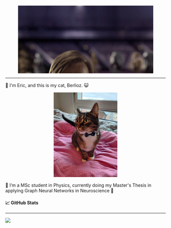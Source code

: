<!-- [![Header](./hello_there.gif "Berlioz")](https://github.com/elindgren/elindgren/) -->
<p align="center">
  <img align="center" src="./hello_there.gif" width="425px">
</p>

---

👋 I'm Eric, and this is my cat, Berlioz. &#128570;

<p align="center">
  <img src="./berlioz.jpg" width="200px">
</p>
🔭 I’m a MSc student in Physics, currently doing my Master's Thesis in applying Graph Neural Networks in Neuroscience &#129504;

#### &#128200; GitHub Stats
---

<img src="https://github-readme-stats.vercel.app/api/?username=elindgren&theme=synthwave&show_icons=true" />
<!--
**elindgren/elindgren** is a ✨ _special_ ✨ repository because its `README.md` (this file) appears on your GitHub profile.
<img src="./berlioz.jpg" width="30px">
<img align="center" src="https://github-readme-stats.vercel.app/api/top-langs/?username=elindgren&theme=synthwave&langs_count=4" />
Here are some ideas to get you started:

- 🔭 I’m currently working on ...
- 🌱 I’m currently learning ...
- 👯 I’m looking to collaborate on ...
- 🤔 I’m looking for help with ...
- 💬 Ask me about ...
- 📫 How to reach me: ...
- 😄 Pronouns: ...
- ⚡ Fun fact: ...
-->
